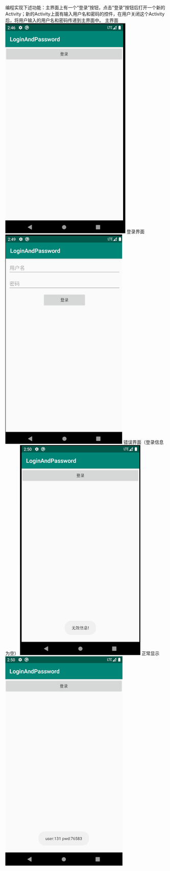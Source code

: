 编程实现下述功能：主界面上有一个“登录”按钮，点击“登录”按钮后打开一个新的Activity；新的Activity上面有输入用户名和密码的控件，在用户关闭这个Activity后，将用户输入的用户名和密码传递到主界面中。
主界面
![add image](./picture/main.png)
登录界面
![image](./picture/login.png)
错误界面（登录信息为空）
![image](./picture/wrong.png)
正常显示
![image](./picture/run.png)
